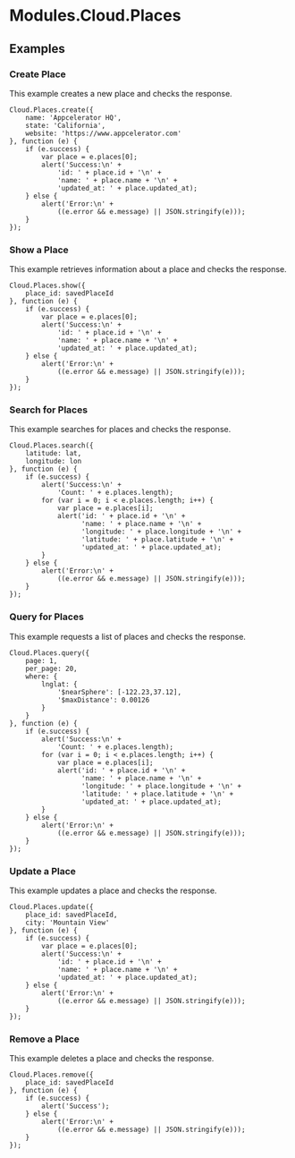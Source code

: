 # Modules.Cloud.Places

<ProxySummary/>

## Examples

### Create Place

This example creates a new place and checks the response.

    Cloud.Places.create({
        name: 'Appcelerator HQ',
        state: 'California',
        website: 'https://www.appcelerator.com'
    }, function (e) {
        if (e.success) {
            var place = e.places[0];
            alert('Success:\n' +
                'id: ' + place.id + '\n' +
                'name: ' + place.name + '\n' +
                'updated_at: ' + place.updated_at);
        } else {
            alert('Error:\n' +
                ((e.error && e.message) || JSON.stringify(e)));
        }
    });

### Show a Place

This example retrieves information about a place and checks the response.

    Cloud.Places.show({
        place_id: savedPlaceId
    }, function (e) {
        if (e.success) {
            var place = e.places[0];
            alert('Success:\n' +
                'id: ' + place.id + '\n' +
                'name: ' + place.name + '\n' +
                'updated_at: ' + place.updated_at);
        } else {
            alert('Error:\n' +
                ((e.error && e.message) || JSON.stringify(e)));
        }
    });

### Search for Places

This example searches for places and checks the response.

    Cloud.Places.search({
        latitude: lat,
        longitude: lon
    }, function (e) {
        if (e.success) {
            alert('Success:\n' +
                'Count: ' + e.places.length);
            for (var i = 0; i < e.places.length; i++) {
                var place = e.places[i];
                alert('id: ' + place.id + '\n' +
                      'name: ' + place.name + '\n' +
                      'longitude: ' + place.longitude + '\n' +
                      'latitude: ' + place.latitude + '\n' +
                      'updated_at: ' + place.updated_at);
            }
        } else {
            alert('Error:\n' +
                ((e.error && e.message) || JSON.stringify(e)));
        }
    });

### Query for Places

This example requests a list of places and checks the response.

    Cloud.Places.query({
        page: 1,
        per_page: 20,
        where: {
            lnglat: {
                '$nearSphere': [-122.23,37.12],
                '$maxDistance': 0.00126
            }
        }
    }, function (e) {
        if (e.success) {
            alert('Success:\n' +
                'Count: ' + e.places.length);
            for (var i = 0; i < e.places.length; i++) {
                var place = e.places[i];
                alert('id: ' + place.id + '\n' +
                      'name: ' + place.name + '\n' +
                      'longitude: ' + place.longitude + '\n' +
                      'latitude: ' + place.latitude + '\n' +
                      'updated_at: ' + place.updated_at);
            }
        } else {
            alert('Error:\n' +
                ((e.error && e.message) || JSON.stringify(e)));
        }
    });

### Update a Place

This example updates a place and checks the response.

    Cloud.Places.update({
        place_id: savedPlaceId,
        city: 'Mountain View'
    }, function (e) {
        if (e.success) {
            var place = e.places[0];
            alert('Success:\n' +
                'id: ' + place.id + '\n' +
                'name: ' + place.name + '\n' +
                'updated_at: ' + place.updated_at);
        } else {
            alert('Error:\n' +
                ((e.error && e.message) || JSON.stringify(e)));
        }
    });

### Remove a Place

This example deletes a place and checks the response.

    Cloud.Places.remove({
        place_id: savedPlaceId
    }, function (e) {
        if (e.success) {
            alert('Success');
        } else {
            alert('Error:\n' +
                ((e.error && e.message) || JSON.stringify(e)));
        }
    });

<ApiDocs/>
